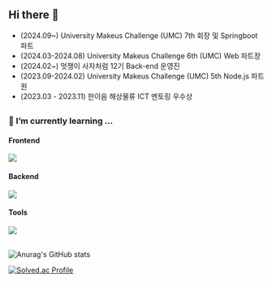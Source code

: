 <div align="left">

## Hi there 👋

* (2024.09~) University Makeus Challenge (UMC) 7th 회장 및 Springboot 파트
* (2024.03-2024.08) University Makeus Challenge 6th (UMC) Web 파트장
* (2024.02~) 멋쟁이 사자처럼 12기 Back-end 운영진
* (2023.09-2024.02) University Makeus Challenge (UMC) 5th Node.js 파트원
* (2023.03 - 2023.11) 한이음 해상물류 ICT 멘토링 우수상 <br/>

## 

 
<h3>🌱 I’m currently learning ...</h3>

<div>
  <h4>Frontend</h4>
  <img src="https://skillicons.dev/icons?i=html,css,js,react,redux" />
</div>

<div>
  <h4>Backend</h4>
<img src="https://skillicons.dev/icons?i=java,py,nodejs,spring,aws,docker" />
</div>

<div>
  <h4>Tools</h4>
  <img src="https://skillicons.dev/icons?i=git,github,notion,figma" />
</div>

<br/>


![Anurag's GitHub stats](https://github-readme-stats.vercel.app/api?username=kssosoy&count_private=true&hide=issues,stars&theme=graywhite)

[![Solved.ac Profile](http://mazassumnida.wtf/api/v2/generate_badge?boj=qws1566)](https://solved.ac/qws1566/)
